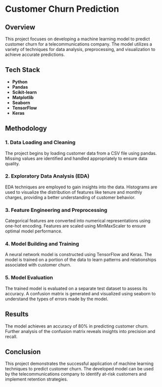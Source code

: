 <h1>Customer Churn Prediction</h1>

<h2>Overview</h2>
<p>This project focuses on developing a machine learning model to predict customer churn for a telecommunications company. The model utilizes a variety of techniques for data analysis, preprocessing, and visualization to achieve accurate predictions.</p>

<h2>Tech Stack</h2>
<ul>
  <li><b>Python</b></li>
  <li><b>Pandas</b></li>
  <li><b>Scikit-learn</b></li>
  <li><b>Matplotlib</b></li>
  <li><b>Seaborn</b></li>
  <li><b>TensorFlow</b></li>
  <li><b>Keras</b></li>
</ul>

<h2>Methodology</h2>

<h3>1. Data Loading and Cleaning</h3>
<p>The project begins by loading customer data from a CSV file using pandas. Missing values are identified and handled appropriately to ensure data quality.</p>

<h3>2. Exploratory Data Analysis (EDA)</h3>
<p>EDA techniques are employed to gain insights into the data. Histograms are used to visualize the distribution of features like tenure and monthly charges, providing a better understanding of customer behavior.</p>

<h3>3. Feature Engineering and Preprocessing</h3>
<p>Categorical features are converted into numerical representations using one-hot encoding. Features are scaled using MinMaxScaler to ensure optimal model performance.</p>

<h3>4. Model Building and Training</h3>
<p>A neural network model is constructed using TensorFlow and Keras. The model is trained on a portion of the data to learn patterns and relationships associated with customer churn.</p>

<h3>5. Model Evaluation</h3>
<p>The trained model is evaluated on a separate test dataset to assess its accuracy. A confusion matrix is generated and visualized using seaborn to understand the types of errors made by the model.</p>

<h2>Results</h2>
<p>The model achieves an accuracy of 80% in predicting customer churn. Further analysis of the confusion matrix reveals insights into precision and recall.</p>

<h2>Conclusion</h2>
<p>This project demonstrates the successful application of machine learning techniques to predict customer churn. The developed model can be used by the telecommunications company to identify at-risk customers and implement retention strategies.</p>

